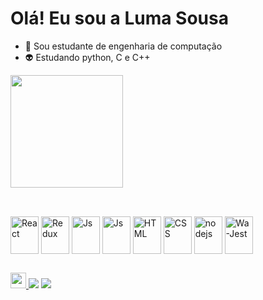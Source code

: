 # **Olá! Eu sou a Luma Sousa**

- 👾 Sou estudante de engenharia de computação
- 👽 Estudando python, C e C++

 <img height="180em" src="https://github-readme-stats.vercel.app/api?username=LumaSousa&show_icons=true&theme=radical"/>

##
  
 <div  valign="top"><br>
  <img align="center" alt="React" height="60" width="45" src="https://cdn.jsdelivr.net/gh/devicons/devicon/icons/anaconda/anaconda-original.svg">
  <img align="center" alt="Redux" height="60" width="45" src="https://cdn.jsdelivr.net/gh/devicons/devicon/icons/vscode/vscode-original-wordmark.svg">
  <img align="center" alt="Js" height="60" width="45" src="https://cdn.jsdelivr.net/gh/devicons/devicon/icons/python/python-plain-wordmark.svg">
  <img align="center" alt="Js" height="60" width="45" src="https://cdn.jsdelivr.net/gh/devicons/devicon/icons/pycharm/pycharm-original-wordmark.svg">
  <img align="center" alt="HTML" height="60" width="45" src="https://cdn.jsdelivr.net/gh/devicons/devicon/icons/pandas/pandas-original-wordmark.svg">
  <img align="center" alt="CSS" height="60" width="45" src="https://cdn.jsdelivr.net/gh/devicons/devicon/icons/numpy/numpy-original-wordmark.svg">
  <img align="center" alt="nodejs" height="60" width="45" src="https://cdn.jsdelivr.net/gh/devicons/devicon/icons/jupyter/jupyter-plain-wordmark.svg">
  <img align="center" alt="Wa-Jest" height="60" width="45" src="https://cdn.jsdelivr.net/gh/devicons/devicon/icons/c/c-original.svg">
  
 ##

 <a href="https://www.instagram.com/lumosinea" alt="Instagram" target="_blank">
  <img height="25"  src="https://img.shields.io/badge/-Instagram-DF0174?style=for-the-badge&labelColor=DF0174&logo=instagram&logoColor=white&link=https://www.instagram.com/lumosinea">
</a>
<a href="https://www.linkedin.com/in/luma-sousa-de-queiroz" target="_blank"><img src="https://img.shields.io/badge/-LinkedIn-%230077B5?style=for-the-badge&logo=linkedin&logoColor=white" target="_blank"></a> 
  <a href="mailto:lumasousaqueirozz@gmail.com"><img src="https://img.shields.io/badge/-Gmail-%23333?style=for-the-badge&logo=gmail&logoColor=white" target="_blank"></a>
</div>






          


